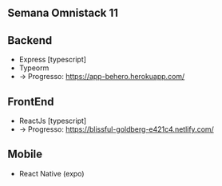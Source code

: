 ## Semana Omnistack 11

## Backend

- Express [typescript]
- Typeorm
- -> Progresso: https://app-behero.herokuapp.com/

## FrontEnd

- ReactJs [typescript]
- -> Progresso: https://blissful-goldberg-e421c4.netlify.com/

## Mobile

- React Native (expo)
